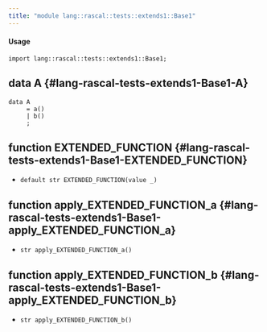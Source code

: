 ```yaml
---
title: "module lang::rascal::tests::extends1::Base1"
---
```


#### Usage

`import lang::rascal::tests::extends1::Base1;`

## data A {#lang-rascal-tests-extends1-Base1-A}

```rascal
data A  
     = a()
     | b()
     ;
```

## function EXTENDED_FUNCTION {#lang-rascal-tests-extends1-Base1-EXTENDED_FUNCTION}

* ``default str EXTENDED_FUNCTION(value _)``

## function apply_EXTENDED_FUNCTION_a {#lang-rascal-tests-extends1-Base1-apply_EXTENDED_FUNCTION_a}

* ``str apply_EXTENDED_FUNCTION_a()``

## function apply_EXTENDED_FUNCTION_b {#lang-rascal-tests-extends1-Base1-apply_EXTENDED_FUNCTION_b}

* ``str apply_EXTENDED_FUNCTION_b()``

